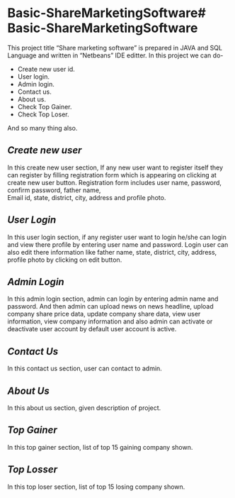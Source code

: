 # Basic-ShareMarketingSoftware# Basic-ShareMarketingSoftware
This project title “Share marketing software” is prepared in JAVA and SQL Language and written in “Netbeans” IDE editter.
In this project we can do- 
- Create new user id. 
- User login. 
- Admin login. 
- Contact us.
- About us.
- Check Top Gainer.
- Check  Top Loser.

And so many thing also.

## ***Create new user***

In this create new user section, If any new user want to register itself they can register by filling registration form which is appearing on clicking at create new user button. 
Registration form includes user name, password, confirm password, father name,  
Email id, state, district, city, address and profile photo.

## ***User Login***

In this user login section, if any register user want to login he/she can login and view there profile by entering user name and password. 
Login user can also edit there information like father name, state, district, city, address, profile photo by clicking on edit button.

## ***Admin Login***

In this admin login section, admin can login by entering admin name and password.
And then admin can upload news on news headline, upload company share price data, update company  share data, view user information, view company information and also admin can activate or deactivate user account by default user account is active. 

## ***Contact Us***

In this contact us section, user can contact to admin. 

## ***About Us***

In this about us section, given description of project. 

## ***Top Gainer***

In this top gainer section, list of top 15 gaining company shown.

## ***Top Losser***

In this top loser section, list of top 15 losing company shown.  
 
